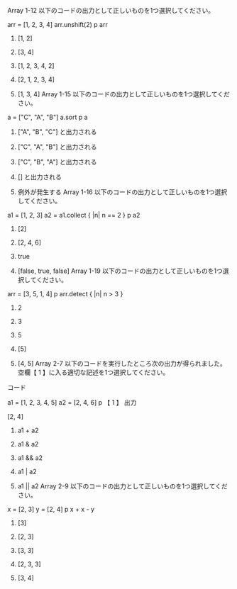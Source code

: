 Array 1-12
以下のコードの出力として正しいものを1つ選択してください。

arr = [1, 2, 3, 4]
arr.unshift(2)
p arr
1.   [1, 2]

2.   [3, 4]

3.   [1, 2, 3, 4, 2]

4.   [2, 1, 2, 3, 4]

5.   [1, 3, 4]
Array 1-15
以下のコードの出力として正しいものを1つ選択してください。

a = ["C", "A", "B"]
a.sort
p a
1.   ["A", "B", "C"] と出力される

2.   ["C", "A", "B"] と出力される

3.   ["C", "B", "A"] と出力される

4.   [] と出力される

5.   例外が発生する
Array 1-16
以下のコードの出力として正しいものを1つ選択してください。

a1 = [1, 2, 3]
a2 = a1.collect { |n| n == 2 }
p a2
1.   [2]

2.   [2, 4, 6]

3.   true

4.   [false, true, false]
Array 1-19
以下のコードの出力として正しいものを1つ選択してください。

arr = [3, 5, 1, 4]
p arr.detect { |n| n > 3 }
1.   2

2.   3

3.   5

4.   [5]

5.   [4, 5]
Array 2-7
以下のコードを実行したところ次の出力が得られました。空欄【 1 】に入る適切な記述を1つ選択してください。

コード

a1 = [1, 2, 3, 4, 5]
a2 = [2, 4, 6]
p 【  1  】
出力

[2, 4]
1.   a1 + a2

2.   a1 & a2

3.   a1 && a2

4.   a1 | a2

5.   a1 || a2
Array 2-9
以下のコードの出力として正しいものを1つ選択してください。

x = [2, 3]
y = [2, 4]
p x + x - y
1.   [3]

2.   [2, 3]

3.   [3, 3]

4.   [2, 3, 3]

5.   [3, 4]
